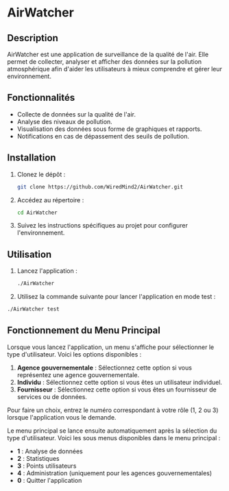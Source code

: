 # AirWatcher

## Description
AirWatcher est une application de surveillance de la qualité de l'air. Elle permet de collecter, analyser et afficher des données sur la pollution atmosphérique afin d'aider les utilisateurs à mieux comprendre et gérer leur environnement.

## Fonctionnalités
- Collecte de données sur la qualité de l'air.
- Analyse des niveaux de pollution.
- Visualisation des données sous forme de graphiques et rapports.
- Notifications en cas de dépassement des seuils de pollution.

## Installation
1. Clonez le dépôt :
    ```bash
    git clone https://github.com/WiredMind2/AirWatcher.git
    ```
2. Accédez au répertoire :
    ```bash
    cd AirWatcher
    ```
3. Suivez les instructions spécifiques au projet pour configurer l'environnement.

## Utilisation
1. Lancez l'application :
    ```bash
    ./AirWatcher
    ```
2. Utilisez la commande suivante pour lancer l'application en mode test :  
```bash
./AirWatcher test
```
## Fonctionnement du Menu Principal

Lorsque vous lancez l'application, un menu s'affiche pour sélectionner le type d'utilisateur. Voici les options disponibles :

1. **Agence gouvernementale** : Sélectionnez cette option si vous représentez une agence gouvernementale.
2. **Individu** : Sélectionnez cette option si vous êtes un utilisateur individuel.
3. **Fournisseur** : Sélectionnez cette option si vous êtes un fournisseur de services ou de données.

Pour faire un choix, entrez le numéro correspondant à votre rôle (1, 2 ou 3) lorsque l'application vous le demande.

Le menu principal se lance ensuite automatiquement après la sélection du type d'utilisateur. Voici les sous menus disponibles dans le menu principal :

- **1** : Analyse de données
- **2** : Statistiques
- **3** : Points utilisateurs
- **4** : Administration (uniquement pour les agences gouvernementales)
- **0** : Quitter l'application




